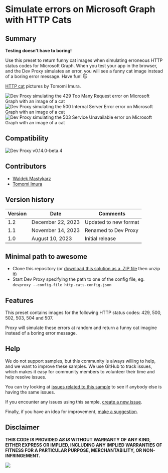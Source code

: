 # Simulate errors on Microsoft Graph with HTTP Cats

## Summary

**Testing doesn't have to boring!**

Use this preset to return funny cat images when simulating erroneous HTTP status codes for Microsoft Graph. When you test your app in the browser, and the Dev Proxy simulates an error, you will see a funny cat image instead of a boring error message. Have fun! 🐱

[HTTP cat](https://http.cat) pictures by Tomomi Imura.

![Dev Proxy simulating the 429 Too Many Request error on Microsoft Graph with an image of a cat](assets/429.png)
![Dev Proxy simulating the 500 Internal Server Error error on Microsoft Graph with an image of a cat](assets/500.png)
![Dev Proxy simulating the 503 Service Unavailable error on Microsoft Graph with an image of a cat](assets/503.png)

## Compatibility

![Dev Proxy v0.14.0-beta.4](https://img.shields.io/badge/devproxy-v0.14.0--beta.4-green.svg)

## Contributors

- [Waldek Mastykarz](https://github.com/waldekmastykarz)
- [Tomomi Imura](https://github.com/girliemac)

## Version history

Version|Date|Comments
-------|----|--------
1.2|December 22, 2023|Updated to new format
1.1|November 14, 2023|Renamed to Dev Proxy
1.0|August 10, 2023|Initial release

## Minimal path to awesome

- Clone this repository (or [download this solution as a .ZIP file](https://pnp.github.io/download-partial/?url=https://github.com/pnp/proxy-samples/tree/main/samples/http-cats) then unzip it)
- Start Dev Proxy specifying the path to one of the config file, eg. `devproxy --config-file http-cats-config.json`

## Features

This preset contains images for the following HTTP status codes: 429, 500, 502, 503, 504 and 507.

Proxy will simulate these errors at random and return a funny cat imagine instead of a boring error message.

## Help

We do not support samples, but this community is always willing to help, and we want to improve these samples. We use GitHub to track issues, which makes it easy for  community members to volunteer their time and help resolve issues.

You can try looking at [issues related to this sample](https://github.com/pnp/proxy-samples/issues?q=label%3A%22sample%3A%20http-cats%22) to see if anybody else is having the same issues.

If you encounter any issues using this sample, [create a new issue](https://github.com/pnp/proxy-samples/issues/new).

Finally, if you have an idea for improvement, [make a suggestion](https://github.com/pnp/proxy-samples/issues/new).

## Disclaimer

**THIS CODE IS PROVIDED *AS IS* WITHOUT WARRANTY OF ANY KIND, EITHER EXPRESS OR IMPLIED, INCLUDING ANY IMPLIED WARRANTIES OF FITNESS FOR A PARTICULAR PURPOSE, MERCHANTABILITY, OR NON-INFRINGEMENT.**

![](https://m365-visitor-stats.azurewebsites.net/SamplesGallery/pnp-devproxy-http-cats)
